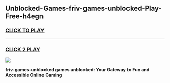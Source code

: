 
## Unblocked-Games-friv-games-unblocked-Play-Free-h4egn
<h3>
<a href="https://premium76.site?title=friv-games-unblocked&ref=15A">CLICK TO PLAY</a></h3>
<hr>

<h3>
<a href="https://premium76.site?title=friv-games-unblocked&ref=15A">CLICK 2 PLAY</a>
  
</h3>

<a href="https://premium76.site?title=friv-games-unblocked&ref=15A"><img src="https://clearcache.store/games.png"></a>


**friv-games-unblocked games unblocked: Your Gateway to Fun and Accessible Online Gaming**
